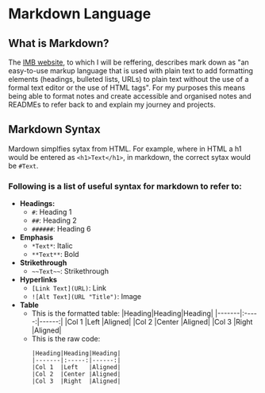 # Markdown Language

## What is Markdown?

The [IMB website](https://www.ibm.com/docs/en/SSYKAV?topic=train-how-do-use-markdown), to which I will be reffering, describes mark down as "an easy-to-use markup language that is used with plain text to add formatting elements (headings, bulleted lists, URLs) to plain text without the use of a formal text editor or the use of HTML tags". For my purposes this means being able to format notes and create accessible and organised notes and READMEs to refer back to and explain my journey and projects.

## Markdown Syntax

Mardown simplfies sytax from HTML. For example, where in HTML a h1 would be entered as `<h1>Text</h1>`, in markdown, the correct sytax would be `#Text`.

<!-- Code entered to display as code should be enclosed within backticks `code` for inline code and triple backticks ```Code Block``` for a code block -->

### Following is a list of useful syntax for markdown to refer to:

* **Headings:**
    * `#`: Heading 1
    * `##`: Heading 2
    * `######`: Heading 6
* **Emphasis**
    * `*Text*`: Italic
    * `**Text**`: Bold
* **Strikethrough**
    * `~~Text~~`: Strikethrough
* **Hyperlinks**
    * `[Link Text](URL)`: Link
    * `![Alt Text](URL "Title")`: Image
* **Table**
    * This is the formatted table:
      |Heading|Heading|Heading|
      |-------|:-----:|------:|
      |Col 1  |Left   |Aligned|
      |Col 2  |Center |Aligned|
      |Col 3  |Right  |Aligned|
    * This is the raw code:
        ```
      |Heading|Heading|Heading|
      |-------|:-----:|------:|
      |Col 1  |Left   |Aligned|
      |Col 2  |Center |Aligned|
      |Col 3  |Right  |Aligned|
        ```
